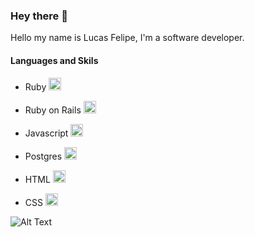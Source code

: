 ### Hey there 👋

Hello my name is Lucas Felipe, I'm a software developer.

#### Languages and Skils
  * Ruby <img height="20" src="https://cdn.jsdelivr.net/gh/devicons/devicon/icons/ruby/ruby-plain-wordmark.svg">
  
  * Ruby on Rails <code><img height="20" src="https://cdn.jsdelivr.net/gh/devicons/devicon/icons/ruby/ruby-plain-wordmark.svg"></code>
  
  * Javascript <code><img height="20" src="https://cdn.jsdelivr.net/gh/devicons/devicon/icons/javascript/javascript-plain.svg"></code>
  
  * Postgres <code><img height="20" src="https://cdn.jsdelivr.net/gh/devicons/devicon/icons/postgresql/postgresql-plain.svg"></code>
  
  * HTML <code><img height="20" src="https://cdn.jsdelivr.net/gh/devicons/devicon/icons/html5/html5-plain.svg"></code>
  
  * CSS <code><img height="20" src="https://cdn.jsdelivr.net/gh/devicons/devicon/icons/css3/css3-original.svg"></code>


![Alt Text](https://media.giphy.com/media/citBl9yPwnUOs/giphy.gif)

<!--
**lpaivareis/lpaivareis** is a ✨ _special_ ✨ repository because its `README.md` (this file) appears on your GitHub profile.

Here are some ideas to get you started:

- 🔭 I’m currently working on ...
- 🌱 I’m currently learning ...
- 👯 I’m looking to collaborate on ...
- 🤔 I’m looking for help with ...
- 💬 Ask me about ...
- 📫 How to reach me: ...
- 😄 Pronouns: ...
- ⚡ Fun fact: ...
-->
